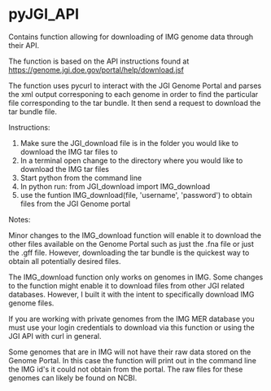 # pyJGI_API
Contains function allowing for downloading of IMG genome data through their API.

The function is based on the API instructions found at https://genome.jgi.doe.gov/portal/help/download.jsf

The function uses pycurl to interact with the JGI Genome Portal and parses the xml output corresponing to each genome in order to find the particular file corresponding to the tar bundle. It then send a request to download the tar bundle file.


Instructions:

1) Make sure the JGI_download file is in the folder you would like to download the IMG tar files to
2) In a terminal open change to the directory where you would like to download the IMG tar files
3) Start python from the command line
4) In python run: from JGI_download import IMG_download
5) use the funtion IMG_download(file, 'username', 'password') to obtain files from the JGI Genome portal

Notes:

Minor changes to the IMG_download function will enable it to download the other files available on the Genome Portal such as just the .fna file or just the .gff file. However, downloading the tar bundle is the quickest way to obtain all potentially desired files.

The IMG_download function only works on genomes in IMG. Some changes to the function might enable it to download files from other JGI related databases. However, I built it with the intent to specifically download IMG genome files.

If you are working with private genomes from the IMG MER database you must use your login credentials to download via this function or using the JGI API with curl in general.

Some genomes that are in IMG will not have their raw data stored on the Genome Portal. In this case the function will print out in the command line the IMG id's it could not obtain from the portal. The raw files for these genomes can likely be found on NCBI.


